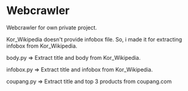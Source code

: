 # Webcrawler
Webcrawler for own private project.

Kor_Wikipedia doesn't provide infobox file.
So, i made it for extracting infobox from Kor_Wikipedia.

body.py => Extract title and body from Kor_Wikipedia.

infobox.py => Extract title and infobox from Kor_Wikipedia.

coupang.py => Extract title and top 3 products from coupang.com
